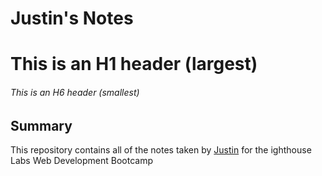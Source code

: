 # Justin's Notes
# This is an H1 header (largest)
###### This is an H6 header (smallest)

## Summary

This repository contains all of the notes taken by [Justin](https://github.com/Yonin408) for the ighthouse Labs Web Development Bootcamp